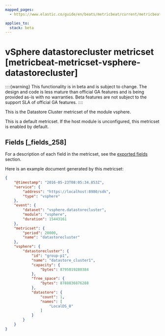 ```yaml
---
mapped_pages:
  - https://www.elastic.co/guide/en/beats/metricbeat/current/metricbeat-metricset-vsphere-datastorecluster.html

applies_to:
  stack: beta
---
```


# vSphere datastorecluster metricset [metricbeat-metricset-vsphere-datastorecluster]

::::{warning}
This functionality is in beta and is subject to change. The design and code is less mature than official GA features and is being provided as-is with no warranties. Beta features are not subject to the support SLA of official GA features.
::::


This is the Datastore Cluster metricset of the module vsphere.

This is a default metricset. If the host module is unconfigured, this metricset is enabled by default.

## Fields [_fields_258]

For a description of each field in the metricset, see the [exported fields](/reference/metricbeat/exported-fields-vsphere.md) section.

Here is an example document generated by this metricset:

```json
{
    "@timestamp": "2016-05-23T08:05:34.853Z",
    "service": {
        "address": "https://localhost:8980/sdk",
        "type": "vsphere"
    },
    "event": {
        "dataset": "vsphere.datastorecluster",
        "module": "vsphere",
        "duration": 15443161
    },
    "metricset": {
        "period": 20000,
        "name": "datastorecluster"
    },
    "vsphere": {
        "datastorecluster": {
            "id": "group-p1",
            "name": "datastore_cluster1",
            "capacity": {
                "bytes": 8795019280384
            },
            "free_space": {
                "bytes": 8788836876288
            },
            "datastore": {
                "count": 1,
                "names": [
                    "LocalDS_0"
                ]
            }
        }
    }
}
```


